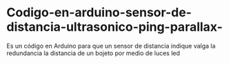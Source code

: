 # Codigo-en-arduino-sensor-de-distancia-ultrasonico-ping-parallax-
Es un código en Arduino para que un sensor de distancia indique valga la redundancia la distancia de un bojeto por medio de luces led
